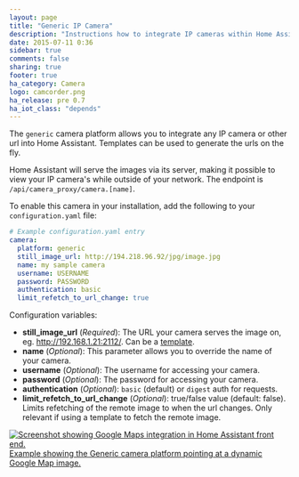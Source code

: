 ```yaml
---
layout: page
title: "Generic IP Camera"
description: "Instructions how to integrate IP cameras within Home Assistant."
date: 2015-07-11 0:36
sidebar: true
comments: false
sharing: true
footer: true
ha_category: Camera
logo: camcorder.png
ha_release: pre 0.7
ha_iot_class: "depends"
---
```



The `generic` camera platform allows you to integrate any IP camera or other url into Home Assistant. Templates can be used to generate the urls on the fly.

Home Assistant will serve the images via its server, making it possible to view your IP camera's while outside of your network. The endpoint is `/api/camera_proxy/camera.[name]`.

To enable this camera in your installation, add the following to your `configuration.yaml` file:

```yaml
# Example configuration.yaml entry
camera:
  platform: generic
  still_image_url: http://194.218.96.92/jpg/image.jpg
  name: my sample camera
  username: USERNAME
  password: PASSWORD
  authentication: basic
  limit_refetch_to_url_change: true
```

Configuration variables:

- **still_image_url** (*Required*): The URL your camera serves the image on, eg. http://192.168.1.21:2112/. Can be a [template].
- **name** (*Optional*): This parameter allows you to override the name of your camera.
- **username** (*Optional*): The username for accessing your camera.
- **password** (*Optional*): The password for accessing your camera.
- **authentication** (*Optional*): `basic` (default) or `digest` auth for requests.
- **limit_refetch_to_url_change** (*Optional*): true/false value (default: false). Limits refetching of the remote image to when the url changes. Only relevant if using a template to fetch the remote image.

<p class='img'>
  <a href='/cookbook/google_maps_card/'>
    <img src='/images/components/camera/generic-google-maps.png' alt='Screenshot showing Google Maps integration in Home Assistant front end.'>
    Example showing the Generic camera platform pointing at a dynamic Google Map image.
  </a>
</p>

[template]: /topics/templating/
